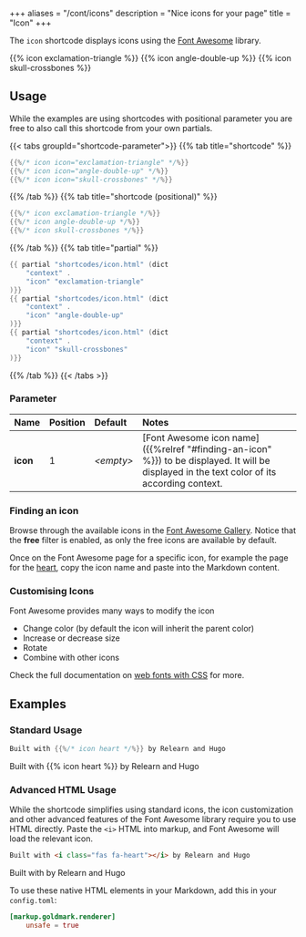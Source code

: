 +++
aliases = "/cont/icons"
description = "Nice icons for your page"
title = "Icon"
+++

The `icon` shortcode displays icons using the [Font Awesome](https://fontawesome.com) library.

{{% icon exclamation-triangle %}}
{{% icon angle-double-up %}}
{{% icon skull-crossbones %}}

## Usage

While the examples are using shortcodes with positional parameter you are free to also call this shortcode from your own partials.

{{< tabs groupId="shortcode-parameter">}}
{{% tab title="shortcode" %}}

````go
{{%/* icon icon="exclamation-triangle" */%}}
{{%/* icon icon="angle-double-up" */%}}
{{%/* icon icon="skull-crossbones" */%}}
````

{{% /tab %}}
{{% tab title="shortcode (positional)" %}}

````go
{{%/* icon exclamation-triangle */%}}
{{%/* icon angle-double-up */%}}
{{%/* icon skull-crossbones */%}}
````

{{% /tab %}}
{{% tab title="partial" %}}

````go
{{ partial "shortcodes/icon.html" (dict
    "context" .
    "icon" "exclamation-triangle"
)}}
{{ partial "shortcodes/icon.html" (dict
    "context" .
    "icon" "angle-double-up"
)}}
{{ partial "shortcodes/icon.html" (dict
    "context" .
    "icon" "skull-crossbones"
)}}
````

{{% /tab %}}
{{< /tabs >}}

### Parameter

| Name                  | Position | Default         | Notes       |
|:----------------------|:---------|:----------------|:------------|
| **icon**              | 1        | _&lt;empty&gt;_ | [Font Awesome icon name]({{%relref "#finding-an-icon" %}}) to be displayed. It will be displayed in the text color of its according context. |

### Finding an icon

Browse through the available icons in the [Font Awesome Gallery](https://fontawesome.com/v5/search?m=free). Notice that the **free** filter is enabled, as only the free icons are available by default.

Once on the Font Awesome page for a specific icon, for example the page for the [heart](https://fontawesome.com/v5/icons/heart?s=solid), copy the icon name and paste into the Markdown content.

### Customising Icons

Font Awesome provides many ways to modify the icon

- Change color (by default the icon will inherit the parent color)
- Increase or decrease size
- Rotate
- Combine with other icons

Check the full documentation on [web fonts with CSS](https://fontawesome.com/how-to-use/web-fonts-with-css) for more.

## Examples

### Standard Usage

````go
Built with {{%/* icon heart */%}} by Relearn and Hugo
````

Built with {{% icon heart %}} by Relearn and Hugo

### Advanced HTML Usage

While the shortcode simplifies using standard icons, the icon customization and other advanced features of the Font Awesome library require you to use HTML directly. Paste the `<i>` HTML into markup, and Font Awesome will load the relevant icon.

````html
Built with <i class="fas fa-heart"></i> by Relearn and Hugo
````

Built with <i class="fas fa-heart"></i> by Relearn and Hugo

To use these native HTML elements in your Markdown, add this in your `config.toml`:

````toml
[markup.goldmark.renderer]
    unsafe = true
````
